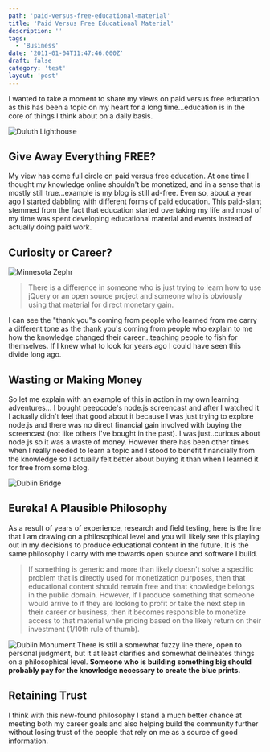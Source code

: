```yaml
---
path: 'paid-versus-free-educational-material'
title: 'Paid Versus Free Educational Material'
description: ''
tags:
  - 'Business'
date: '2011-01-04T11:47:46.000Z'
draft: false
category: 'test'
layout: 'post'
---
```


I wanted to take a moment to share my views on paid versus free education as this has been a topic on my heart for a long time...education is in the core of things I think about on a daily basis.

![Duluth Lighthouse](http://marcgrabanski.com/images/duluth-lighthouse.jpg)

## Give Away Everything FREE?

My view has come full circle on paid versus free education. At one time I thought my knowledge online shouldn't be monetized, and in a sense that is mostly still true...example is my blog is still ad-free. Even so, about a year ago I started dabbling with different forms of paid education. This paid-slant stemmed from the fact that education started overtaking my life and most of my time was spent developing educational material and events instead of actually doing paid work.

## Curiosity or Career?

![Minnesota Zephr](http://marcgrabanski.com/images/minnesota-zephr.jpg)

> There is a difference in someone who is just trying to learn how to use jQuery or an open source project and someone who is obviously using that material for direct monetary gain.

I can see the "thank you"s coming from people who learned from me carry a different tone as the thank you's coming from people who explain to me how the knowledge changed their career...teaching people to fish for themselves. If I knew what to look for years ago I could have seen this divide long ago.

## Wasting or Making Money

So let me explain with an example of this in action in my own learning adventures... I bought peepcode's node.js screencast and after I watched it I actually didn't feel that good about it because I was just trying to explore node.js and there was no direct financial gain involved with buying the screencast (not like others I've bought in the past). I was just..curious about node.js so it was a waste of money. However there has been other times when I really needed to learn a topic and I stood to benefit financially from the knowledge so I actually felt better about buying it than when I learned it for free from some blog.

![Dublin Bridge](http://marcgrabanski.com/images/dublin-bridge.jpg)

## Eureka! A Plausible Philosophy

As a result of years of experience, research and field testing, here is the line that I am drawing on a philosophical level and you will likely see this playing out in my decisions to produce educational content in the future. It is the same philosophy I carry with me towards open source and software I build.

> If something is generic and more than likely doesn't solve a specific problem that is directly used for monetization purposes, then that educational content should remain free and that knowledge belongs in the public domain. However, if I produce something that someone would arrive to if they are looking to profit or take the next step in their career or business, then it becomes responsible to monetize access to that material while pricing based on the likely return on their investment (1/10th rule of thumb).

![Dublin Monument](http://marcgrabanski.com/images/dublin-monument.jpg) There is still a somewhat fuzzy line there, open to personal judgment, but it at least clarifies and somewhat delineates things on a philosophical level. **Someone who is building something big should probably pay for the knowledge necessary to create the blue prints.**

## Retaining Trust

I think with this new-found philosophy I stand a much better chance at meeting both my career goals and also helping build the community further without losing trust of the people that rely on me as a source of good information.
